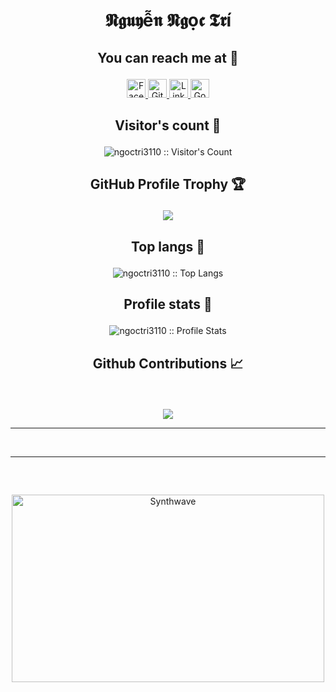# <p align="center">𝕹𝖌𝖚𝖞ễ𝖓 𝕹𝖌ọ𝖈 𝕿𝖗í</p>

## <p align="center">You can reach me at 🌹</p>

<p align="center">
  <a href="https://www.facebook.com/trisfat/">
    <img src="https://www.vectorlogo.zone/logos/facebook/facebook-official.svg" alt="Facebook" height="30" width="30">
  </a>
	
  <a href="https://github.com/ngoctri3110">
    <img src="https://www.vectorlogo.zone/logos/github/github-tile.svg" alt="Github" height="30" width="30">
  </a>
 
  <a href="https://www.linkedin.com/in/nguy%E1%BB%85n-ng%E1%BB%8Dc-tr%C3%AD-1a5267219/">
    <img src="https://www.vectorlogo.zone/logos/linkedin/linkedin-icon.svg" alt="Linkedin" height="30" width="30">
  </a>
  
  <a href="mailto:ngoctri3110@gmail.com">
    <img src="https://www.vectorlogo.zone/logos/google/google-icon.svg" alt="Google" height="30" width="30">
  </a>
	
</p>

## <p align="center">Visitor's count :eyes:</p>

<p align="center"><img src="https://profile-counter.glitch.me/{ngoctri3110}/count.svg" alt="ngoctri3110 :: Visitor's Count" /></p>

## <p align="center">GitHub Profile Trophy 🏆</p>

<p align='center'>
<img src="https://github-profile-trophy.vercel.app/?username=ngoctri3110&theme=tokyonight&row=2&column=4">
</p>

## <p align="center">Top langs :tongue:</p>

<p align="center"><img src="https://github-readme-stats.vercel.app/api/top-langs/?username=ngoctri3110&langs_count=10&theme=tokyonight&layout=compact" alt="ngoctri3110 :: Top Langs" /></p>

## <p align="center">Profile stats :musical_keyboard:</p>

<p align="center"><img src="https://github-readme-stats.vercel.app/api?username=ngoctri3110&show_icons=true&theme=tokyonight" alt="ngoctri3110 :: Profile Stats" /></p>

## <p align="center">Github Contributions 📈</p>
<br>
<p align='center'>
<img src="https://activity-graph.herokuapp.com/graph?username=ngoctri3110&theme=react-dark&hide_border=true">
<p>

<hr>
<br>

<hr>
<br>

##

<p align="center"><img src="https://thumbs.gfycat.com/GoodnaturedFondGaur-size_restricted.gif" alt="Synthwave" height="300" width="500"></p>
